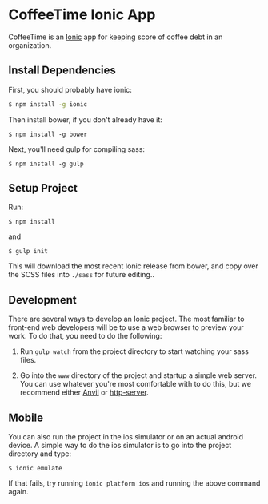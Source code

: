 CoffeeTime Ionic App
====================

CoffeeTime is an [Ionic](http://ionicframework.com/) app for keeping score of coffee debt in an organization.

## Install Dependencies

First, you should probably have ionic:

```bash
$ npm install -g ionic
```

Then install bower, if you don't already have it:

```
$ npm install -g bower
```

Next, you'll need gulp for compiling sass:

```
$ npm install -g gulp
```

## Setup Project

Run:

```
$ npm install
```

and

```
$ gulp init
```

This will download the most recent Ionic release from bower, and copy over the SCSS files into `./sass` for future editing..

## Development

There are several ways to develop an Ionic project. The most familiar to front-end web developers will be to use a web browser to preview your work. To do that, you need to do the following:

1. Run ```gulp watch``` from the project directory to start watching your sass files.

2. Go into the `www` directory of the project and startup a simple web server. You can use whatever you're most comfortable with to do this, but we recommend either [Anvil](http://anvilformac.com/) or [http-server](https://github.com/nodeapps/http-server).

## Mobile

You can also run the project in the ios simulator or on an actual android device. A simple way to do the ios simulator is to go into the project directory and type:

```
$ ionic emulate
```

If that fails, try running ```ionic platform ios``` and running the above command again.

